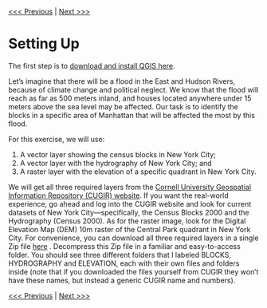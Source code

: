 [<<< Previous](1basic.md)  | [Next >>>](3layer1.md)  

# Setting Up

The first step is to [download and install QGIS here](https://www.qgis.org/en/site/forusers/download.html#).

Let’s imagine that there will be a flood in the East and Hudson Rivers, because of climate change and political neglect. We know that the flood will reach as far as 500 meters inland, and houses located anywhere under 15 meters above the sea level may be affected. Our task is to identify the blocks in a specific area of Manhattan that will be affected the most by this flood.

For this exercise, we will use:

1. A vector layer showing the census blocks in New York City;
2. A vector layer with the hydrography of New York City; and
3. A raster layer with the elevation of a specific quadrant in New York City.

We will get all three required layers from the [Cornell University Geospatial Information Repository (CUGIR) website](http://cugir.mannlib.cornell.edu/). If you want the real-world experience, go ahead and log into the CUGIR website and look for current datasets of New York City—specifically, the Census Blocks 2000 and the Hydrography (Census 2000). As for the raster image, look for the Digital Elevation Map (DEM) 10m raster of the Central Park quadrant in New York City. For convenience, you can download all three required layers in a single Zip file [here](https://github.com/DHRI-Curriculum/mapping/blob/master/Files%20for%20Intro%20to%20QGIS.zip)  . Decompress this Zip file in a familiar and easy-to-access folder. You should see three different folders that I labeled BLOCKS, HYDROGRAPHY and ELEVATION, each with their own files and folders inside (note that if you downloaded the files yourself from CUGIR they won’t have these names, but instead a generic CUGIR name and numbers).

[<<< Previous](1basic.md)  | [Next >>>](3layer1.md)  
